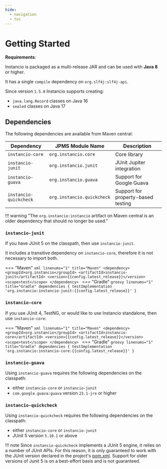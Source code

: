 ```yaml
---
hide:
  - navigation
  - toc
---
```


# Getting Started

**Requirements**:

Instancio is packaged as a multi-release JAR and can be used with **Java 8** or higher.

It has a single `compile` dependency on `org.slf4j:slf4j-api`.

Since version `1.5.0` Instancio supports creating:

- `java.lang.Record` classes on Java 16
- `sealed` classes on Java 17

## Dependencies

The following dependencies are available from Maven central:


| Dependency              | JPMS Module Name            | Description                        |
|-------------------------|-----------------------------|------------------------------------|
| `instancio-core`        | `org.instancio.core`        | Core library                       |
| `instancio-junit`       | `org.instancio.junit`       | JUnit Jupiter integration          |
| `instancio-guava`       | `org.instancio.guava`       | Support for Google Guava           |
| `instancio-quickcheck`  | `org.instancio.quickcheck`  | Support for property-based testing |


!!! warning "The `org.instancio:instancio` artifact on Maven central is an older dependency that should no longer be used."

### **`instancio-junit`**

If you have JUnit 5 on the classpath, then use `instancio-junit`.

It includes a transitive dependency on `instancio-core`, therefore it is not necessary to import both.


=== "Maven"
    ```xml linenums="1" title="Maven"
    <dependency>
        <groupId>org.instancio</groupId>
        <artifactId>instancio-junit</artifactId>
        <version>{{config.latest_release}}</version>
        <scope>test</scope>
    </dependency>
    ```
=== "Gradle"
    ```groovy linenums="1" title="Gradle"
    dependencies {
        testImplementation 'org.instancio:instancio-junit:{{config.latest_release}}'
    }
    ```

### **`instancio-core`**

If you use JUnit 4, TestNG, or would like to use Instancio standalone, then use `instancio-core`:

=== "Maven"
    ```xml linenums="1" title="Maven"
    <dependency>
        <groupId>org.instancio</groupId>
        <artifactId>instancio-core</artifactId>
        <version>{{config.latest_release}}</version>
        <scope>test</scope>
    </dependency>
    ```
=== "Gradle"
    ```groovy linenums="1" title="Gradle"
    dependencies {
        testImplementation 'org.instancio:instancio-core:{{config.latest_release}}'
    }
    ```

### **`instancio-guava`**

Using `instancio-guava` requires the following dependencies on the classpath:

- either `instancio-core` or `instancio-junit`
- `com.google.guava:guava` version `23.1-jre` or higher

### **`instancio-quickcheck`**

Using `instancio-quickcheck` requires the following dependencies on the classpath:

- either `instancio-core` or `instancio-junit`
- JUnit 5 version `5.10.1` or above

!!! note
    Since `instancio-quickcheck` implements a JUnit 5 engine, it relies on a number of JUnit APIs.
    For this reason, it is only guaranteed to work with the JUnit version declared in the project's
    [pom.xml](https://github.com/instancio/instancio/blob/main/pom.xml).
    Support for older versions of Junit 5 is on a best-effort basis and is not guaranteed.

